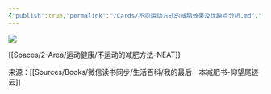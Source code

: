 ```yaml
---
{"publish":true,"permalink":"/Cards/不同运动方式的减脂效果及优缺点分析.md","title":"不同运动方式的减脂效果及优缺点分析","created":"2022-12-05","modified":"2023-03-14","published":"2025-07-29T23:04:06.815+08:00","cssclasses":""}
---
```



![](https://img.oldwinter.top/20221205230432.png)  

[[Spaces/2-Area/运动健康/不运动的减肥方法-NEAT]]

来源：[[Sources/Books/微信读书同步/生活百科/我的最后一本减肥书-仰望尾迹云]]